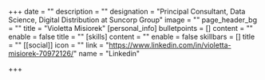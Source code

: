 +++
date = ""
description = ""
designation = "Principal Consultant, Data Science, Digital Distribution at Suncorp Group"
image = ""
page_header_bg = ""
title = "Violetta Misiorek"
[personal_info]
bulletpoints = []
content = ""
enable = false
title = ""
[skills]
content = ""
enable = false
skillbars = []
title = ""
[[social]]
icon = ""
link = "https://www.linkedin.com/in/violetta-misiorek-70972126/"
name = "Linkedin"

+++
